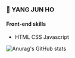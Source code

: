 ### 👾 YANG JUN HO

#### Front-end skills
 + HTML CSS Javascript

![Anurag's GitHub stats](https://github-readme-stats.vercel.app/api?username=yanggengjelly&show_icons=true&theme=transparent)
